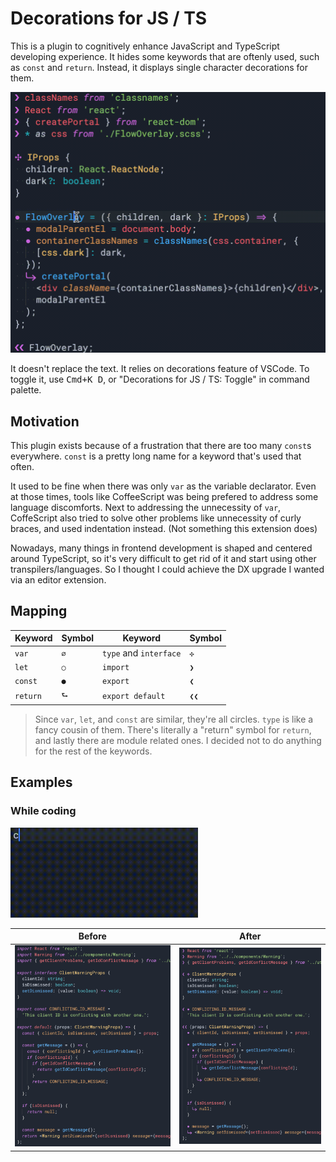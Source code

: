 # Decorations for JS / TS

This is a plugin to cognitively enhance JavaScript and TypeScript developing experience. 
It hides some keywords that are oftenly used, such as `const` and `return`. Instead, it displays single character decorations for them.

![Code navigation demonstration](./assets/read.gif)

It doesn't replace the text. It relies on decorations feature of VSCode. To toggle it, use <kbd>Cmd+K D</kbd>, or "Decorations for JS / TS: Toggle" in command palette.

## Motivation

This plugin exists because of a frustration that there are too many `const`s everywhere. `const` is a pretty long name for a keyword that's used that often. 

It used to be fine when there was only `var` as the variable declarator. 
Even at those times, tools like CoffeeScript was being prefered to address some language discomforts. Next to addressing the unnecessity of `var`, CoffeScript also tried to solve other problems like unnecessity of curly braces, and used indentation instead. (Not something this extension does)

Nowadays, many things in frontend development is shaped and centered around TypeScript, so it's very difficult to get rid of it and start using other transpilers/languages. So I thought I could achieve the DX upgrade I wanted via an editor extension.

## Mapping

| Keyword | Symbol | Keyword | Symbol |
|-----|------|-----|------|
|`var` | `∅` |`type` and `interface` | `✣` |
|`let` | `○` |`import` | `❯` |
|`const` | `●` |`export` | `❮` |
|`return` | `⮑` |`export default` | `❮❮` |

> Since `var`, `let`, and `const` are similar, they're all circles. `type` is like a fancy cousin of them. There's literally a "return" symbol for `return`, and lastly there are module related ones. I decided not to do anything for the rest of the keywords. 

## Examples

### While coding
<img src="./assets/write.gif" width="300px" />

> 

| Before | After |
|---|---|
| ![before](./assets/before.png) | ![after](./assets/after.png) |